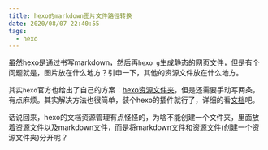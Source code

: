 ```yaml
---
title: hexo的markdown图片文件路径转换
date: 2020/08/07 22:40:55
tags:
  - hexo
---
```


虽然hexo是通过书写markdown，然后再`hexo g`生成静态的网页文件，但是有个问题就是，图片放在什么地方？引申一下，其他的资源文件放在什么地方。

其实`hexo`官方也给出了自己的方案：[hexo资源文件夹](https://hexo.io/zh-cn/docs/asset-folders)，但是还需要手动写两条，有点麻烦。其实解决方法也很简单，装个hexo的插件就行了，详细的看[文档](https://github.com/cocowool/hexo-image-link)吧。

话说回来，hexo的文档资源管理有点怪怪的，为啥不能创建一个文件夹，里面放着资源文件以及markdown文件，而是将markdown文件和资源文件(创建一个资源文件夹)分开呢？